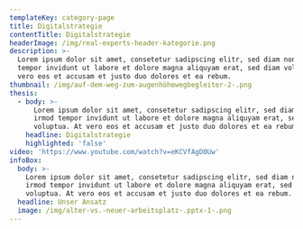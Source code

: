 ```yaml
---
templateKey: category-page
title: Digitalstrategie
contentTitle: Digitalstrategie
headerImage: /img/real-experts-header-kategorie.png
description: >-
  Lorem ipsum dolor sit amet, consetetur sadipscing elitr, sed diam nonumy irmod
  tempor invidunt ut labore et dolore magna aliquyam erat, sed diam voluptua. At
  vero eos et accusam et justo duo dolores et ea rebum.
thumbnail: /img/auf-dem-weg-zum-augenhöhewegbegleiter-2-.png
thesis:
  - body: >-
      Lorem ipsum dolor sit amet, consetetur sadipscing elitr, sed diam nonumy
      irmod tempor invidunt ut labore et dolore magna aliquyam erat, sed diam
      voluptua. At vero eos et accusam et justo duo dolores et ea rebum.
    headline: Digitalstrategie
    highlighted: 'false'
video: 'https://www.youtube.com/watch?v=eKCVfAgD0Uw'
infoBox:
  body: >-
    Lorem ipsum dolor sit amet, consetetur sadipscing elitr, sed diam nonumy
    irmod tempor invidunt ut labore et dolore magna aliquyam erat, sed diam
    voluptua. At vero eos et accusam et justo duo dolores et ea rebum.
  headline: Unser Ansatz
  image: /img/alter-vs.-neuer-arbeitsplatz-.pptx-1-.png
---
```


